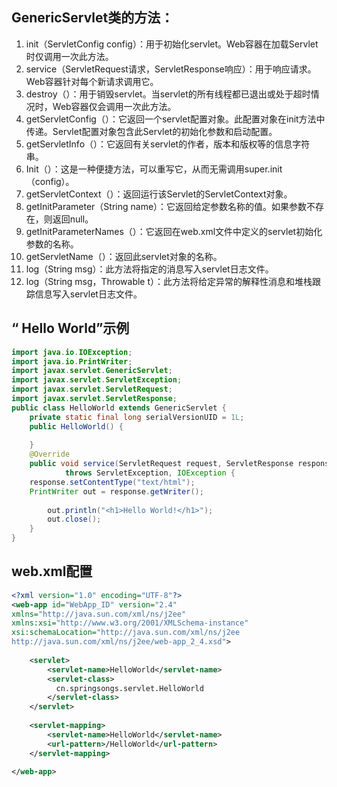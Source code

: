 ## GenericServlet类的方法：
1. init（ServletConfig config）：用于初始化servlet。Web容器在加载Servlet时仅调用一次此方法。
2. service（ServletRequest请求，ServletResponse响应）：用于响应请求。Web容器针对每个新请求调用它。
3. destroy（）：用于销毁servlet。当servlet的所有线程都已退出或处于超时情况时，Web容器仅会调用一次此方法。
4. getServletConfig（）：它返回一个servlet配置对象。此配置对象在init方法中传递。Servlet配置对象包含此Servlet的初始化参数和启动配置。
5. getServletInfo（）：它返回有关servlet的作者，版本和版权等的信息字符串。
6. Init（）：这是一种便捷方法，可以重写它，从而无需调用super.init（config）。
7. getServletContext（）：返回运行该Servlet的ServletContext对象。
8. getInitParameter（String name）：它返回给定参数名称的值。如果参数不存在，则返回null。
9. getInitParameterNames（）：它返回在web.xml文件中定义的servlet初始化参数的名称。
10. getServletName（）：返回此servlet对象的名称。
11. log（String msg）：此方法将指定的消息写入servlet日志文件。
12. log（String msg，Throwable t）：此方法将给定异常的解释性消息和堆栈跟踪信息写入servlet日志文件。

## “ Hello World”示例
```java
import java.io.IOException;
import java.io.PrintWriter;
import javax.servlet.GenericServlet;
import javax.servlet.ServletException;
import javax.servlet.ServletRequest;
import javax.servlet.ServletResponse;
public class HelloWorld extends GenericServlet {
    private static final long serialVersionUID = 1L;
    public HelloWorld() {
 
    }
    @Override
    public void service(ServletRequest request, ServletResponse response)
			throws ServletException, IOException {
	response.setContentType("text/html");
	PrintWriter out = response.getWriter();
 
        out.println("<h1>Hello World!</h1>");
        out.close();		
    }
}
```
## web.xml配置
```xml
<?xml version="1.0" encoding="UTF-8"?>
<web-app id="WebApp_ID" version="2.4" 
xmlns="http://java.sun.com/xml/ns/j2ee" 
xmlns:xsi="http://www.w3.org/2001/XMLSchema-instance" 
xsi:schemaLocation="http://java.sun.com/xml/ns/j2ee 
http://java.sun.com/xml/ns/j2ee/web-app_2_4.xsd">
 
	<servlet>
		<servlet-name>HelloWorld</servlet-name>
		<servlet-class>
		  cn.springsongs.servlet.HelloWorld
		</servlet-class>
	</servlet>
 
	<servlet-mapping>
		<servlet-name>HelloWorld</servlet-name>
		<url-pattern>/HelloWorld</url-pattern>
	</servlet-mapping>
 
</web-app>
```
